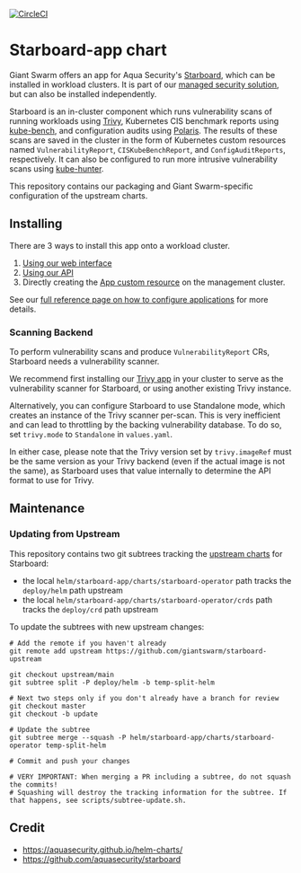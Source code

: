 [![CircleCI](https://circleci.com/gh/giantswarm/Starboard-app-app.svg?style=shield)](https://circleci.com/gh/giantswarm/Starboard-app)

# Starboard-app chart

Giant Swarm offers an app for Aqua Security's [Starboard][starboard], which can be installed in workload clusters. It is part of our [managed security solution][managed-security], but can also be installed independently.

Starboard is an in-cluster component which runs vulnerability scans of running workloads using [Trivy][trivy-aqua], Kubernetes CIS benchmark reports using [kube-bench][kube-bench], and configuration audits using [Polaris][polaris]. The results of these scans are saved in the cluster in the form of Kubernetes custom resources named `VulnerabilityReport`, `CISKubeBenchReport`, and `ConfigAuditReports`, respectively. It can also be configured to run more intrusive vulnerability scans using [kube-hunter][kube-hunter].

This repository contains our packaging and Giant Swarm-specific configuration of the upstream charts.

## Installing

There are 3 ways to install this app onto a workload cluster.

1. [Using our web interface][app-ui]
2. [Using our API][app-api]
3. Directly creating the [App custom resource][app-crd] on the management cluster.

See our [full reference page on how to configure applications][app-config] for more details.

### Scanning Backend

To perform vulnerability scans and produce `VulnerabilityReport` CRs, Starboard needs a vulnerability scanner.

We recommend first installing our [Trivy app][trivy-app] in your cluster to serve as the vulnerability scanner for Starboard, or using another existing Trivy instance.

Alternatively, you can configure Starboard to use Standalone mode, which creates an instance of the Trivy scanner per-scan. This is very inefficient and can lead to throttling by the backing vulnerability database. To do so, set `trivy.mode` to `Standalone` in `values.yaml`.

In either case, please note that the Trivy version set by `trivy.imageRef` must be the same version as your Trivy backend (even if the actual image is not the same), as Starboard uses that value internally to determine the API format to use for Trivy.

## Maintenance

### Updating from Upstream

This repository contains two git subtrees tracking the [upstream charts][upstream-copy] for Starboard:

- the local `helm/starboard-app/charts/starboard-operator` path tracks the `deploy/helm` path upstream
- the local `helm/starboard-app/charts/starboard-operator/crds` path tracks the `deploy/crd` path upstream

To update the subtrees with new upstream changes:

```shell
# Add the remote if you haven't already
git remote add upstream https://github.com/giantswarm/starboard-upstream

git checkout upstream/main 
git subtree split -P deploy/helm -b temp-split-helm

# Next two steps only if you don't already have a branch for review
git checkout master
git checkout -b update

# Update the subtree
git subtree merge --squash -P helm/starboard-app/charts/starboard-operator temp-split-helm

# Commit and push your changes

# VERY IMPORTANT: When merging a PR including a subtree, do not squash the commits!
# Squashing will destroy the tracking information for the subtree. If that happens, see scripts/subtree-update.sh.
```

## Credit

* https://aquasecurity.github.io/helm-charts/ 
* https://github.com/aquasecurity/starboard

[app-api]: https://docs.giantswarm.io/api/#operation/createClusterAppV5
[app-config]: https://docs.giantswarm.io/app-platform/app-configuration/
[app-crd]: https://docs.giantswarm.io/ui-api/management-api/crd/apps.application.giantswarm.io/
[app-ui]: https://docs.giantswarm.io/ui-api/web/app-platform/#installing-an-app
[kube-bench]: https://github.com/aquasecurity/kube-bench
[kube-hunter]: https://github.com/aquasecurity/kube-hunter
[managed-security]: https://docs.giantswarm.io/app-platform/apps/security/
[polaris]: https://github.com/FairwindsOps/polaris
[starboard]: https://github.com/aquasecurity/starboard
[trivy-app]: https://github.com/giantswarm/trivy-app/
[trivy-aqua]: https://github.com/aquasecurity/trivy
[upstream-copy]: https://github.com/giantswarm/starboard-upstream
